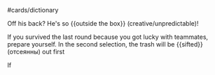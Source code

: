 #cards/dictionary 

Off his back?  He's so {{outside the box}} (creative/unpredictable)!

If you survived the last round because you got lucky with teammates, prepare yourself. In the second selection, the trash will be {{sifted}} (отсеянны) out first 

If 